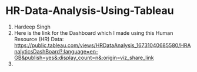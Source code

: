 # HR-Data-Analysis-Using-Tableau

1. Hardeep Singh
2. Here is the link for the Dashboard which I made using this Human Resource (HR) Data: https://public.tableau.com/views/HRDataAnalysis_16731040685580/HRAnalyticsDashBoard?:language=en-GB&publish=yes&:display_count=n&:origin=viz_share_link
3. 
